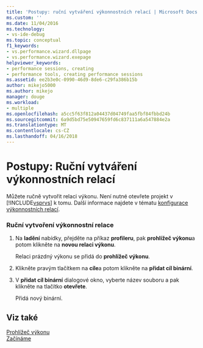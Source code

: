 ```yaml
---
title: 'Postupy: ruční vytváření výkonnostních relací | Microsoft Docs'
ms.custom: ''
ms.date: 11/04/2016
ms.technology:
- vs-ide-debug
ms.topic: conceptual
f1_keywords:
- vs.performance.wizard.dllpage
- vs.performance.wizard.exepage
helpviewer_keywords:
- performance sessions, creating
- performance tools, creating performance sessions
ms.assetid: ee2b3e0c-0990-46d9-8de6-c29fa386b15b
author: mikejo5000
ms.author: mikejo
manager: douge
ms.workload:
- multiple
ms.openlocfilehash: a5cc5f63f812a04437d04749faa5fbf84fbbd24b
ms.sourcegitcommit: 6a9d5bd75e50947659fd6c837111a6a547884e2a
ms.translationtype: MT
ms.contentlocale: cs-CZ
ms.lasthandoff: 04/16/2018
---
```

# <a name="how-to-manually-create-performance-sessions"></a>Postupy: Ruční vytváření výkonnostních relací
Můžete ručně vytvořit relaci výkonu. Není nutné otevřete projekt v [!INCLUDE[vsprvs](../code-quality/includes/vsprvs_md.md)] k tomu. Další informace najdete v tématu [konfigurace výkonnostních relací](../profiling/configuring-performance-sessions.md).  
  
### <a name="to-manually-create-a-performance-session"></a>Ruční vytvoření výkonnostní relace  
  
1.  Na **ladění** nabídky, přejděte na příkaz **profileru**, pak **prohlížeč výkonu**a potom klikněte na **novou relaci výkonu**.  
  
     Relaci prázdný výkonu se přidá do **prohlížeč výkonu**.  
  
2.  Klikněte pravým tlačítkem na **cíle**a potom klikněte na **přidat cíl binární**.  
  
3.  V **přidat cíl binární** dialogové okno, vyberte název souboru a pak klikněte na tlačítko **otevřete**.  
  
     Přidá nový binární.  
  
## <a name="see-also"></a>Viz také  
 [Prohlížeč výkonu](../profiling/performance-explorer.md)   
 [Začínáme](../profiling/getting-started-with-performance-tools.md)